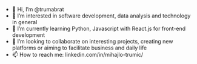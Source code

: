 - 👋 Hi, I’m @trumabrat
- 👀 I’m interested in software development, data analysis and technology in general
- 🌱 I’m currently learning Python, Javascript with React.js for front-end development
- 💞️ I’m looking to collaborate on interesting projects, creating new platforms or aiming to facilitate business and daily life
- 📫 How to reach me: linkedin.com/in/mihajlo-trumic/


